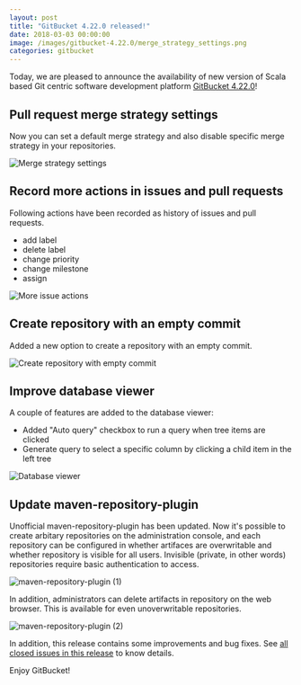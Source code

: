 ```yaml
---
layout: post
title: "GitBucket 4.22.0 released!"
date: 2018-03-03 00:00:00
image: /images/gitbucket-4.22.0/merge_strategy_settings.png
categories: gitbucket
---
```


Today, we are pleased to announce the availability of new version of Scala based Git centric software development platform [GitBucket 4.22.0](https://github.com/gitbucket/gitbucket/releases/tag/4.22.0)!

## Pull request merge strategy settings

Now you can set a default merge strategy and also disable specific merge strategy in your repositories.

![Merge strategy settings]({{site.baseurl}}/images/gitbucket-4.22.0/merge_strategy_settings.png)

## Record more actions in issues and pull requests

Following actions have been recorded as history of issues and pull requests.

- add label
- delete label
- change priority
- change milestone
- assign

![More issue actions]({{site.baseurl}}/images/gitbucket-4.22.0/more_issue_actions.png)

## Create repository with an empty commit

Added a new option to create a repository with an empty commit.

![Create repository with empty commit]({{site.baseurl}}/images/gitbucket-4.22.0/create_repository.png)

## Improve database viewer

A couple of features are added to the database viewer:

- Added "Auto query" checkbox to run a query when tree items are clicked
- Generate query to select a specific column by clicking a child item in the left tree

![Database viewer]({{site.baseurl}}/images/gitbucket-4.22.0/database_viewer.png)

## Update maven-repository-plugin

Unofficial maven-repository-plugin has been updated. Now it's possible to create arbitary repositories on the administration console, and each repository can be configured in  whether artifaces are overwritable and whether repository is visible for all users. Invisible (private, in other words) repositories require basic authentication to access.

![maven-repository-plugin (1)]({{site.baseurl}}/images/gitbucket-4.22.0/maven-repository-plugin_1.png)

In addition, administrators can delete artifacts in repository on the web browser. This is available for even unoverwritable repositories.

![maven-repository-plugin (2)]({{site.baseurl}}/images/gitbucket-4.22.0/maven-repository-plugin_2.png)

In addition, this release contains some improvements and bug fixes. See [all closed issues in this release](https://github.com/gitbucket/gitbucket/issues?q=is%3Aclosed+milestone%3A4.22.0) to know details.

Enjoy GitBucket!
